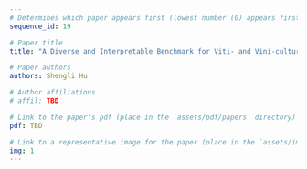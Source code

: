 ```yaml
---
# Determines which paper appears first (lowest number (0) appears first)
sequence_id: 19

# Paper title
title: "A Diverse and Interpretable Benchmark for Viti- and Vini-cultural Visual Understanding (Lightning)"

# Paper authors
authors: Shengli Hu

# Author affiliations
# affil: TBD

# Link to the paper's pdf (place in the `assets/pdf/papers` directory)
pdf: TBD

# Link to a representative image for the paper (place in the `assets/img/papers` directory)
img: 1
---
```

